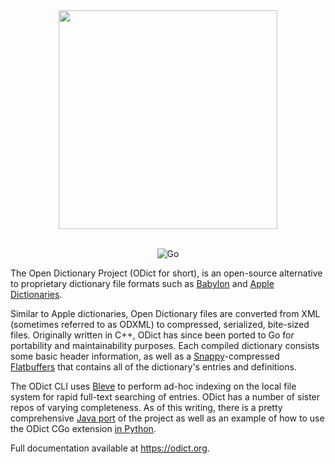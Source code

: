 <div align="center">

<img src="https://raw.githubusercontent.com/odict/odict/master/logo.jpg" width="350" />
<br/><br/>

![Go](https://github.com/odict/odict/workflows/Go/badge.svg?branch=master)

</div>

The Open Dictionary Project (ODict for short), is an open-source alternative to proprietary dictionary file formats such
as [Babylon](http://www.babylon-software.com/free-dictionaries/) and
[Apple Dictionaries](https://developer.apple.com/library/content/documentation/UserExperience/Conceptual/DictionaryServicesProgGuide/Introduction/Introduction.html).

Similar to Apple dictionaries, Open Dictionary files are converted from XML (sometimes referred to as ODXML) to compressed, serialized, bite-sized files. Originally written in C++, ODict has since been ported to Go for portability and maintainability purposes. Each compiled dictionary consists some basic header information, as well as a [Snappy](https://github.com/google/snappy)-compressed [Flatbuffers](https://github.com/google/flatbuffers) that contains all of the dictionary's entries and definitions.

The ODict CLI uses [Bleve](https://github.com/blevesearch/bleve) to perform ad-hoc indexing on the local file system for rapid full-text searching of entries. ODict has a number of sister repos of varying completeness. As of this writing, there is a pretty comprehensive [Java port](https://github.com/odict/odict-java) of the project as well as an example of how to use the ODict CGo extension [in Python](https://github.com/odict/freedict/blob/master/odictlib.py).

Full documentation available at https://odict.org.
